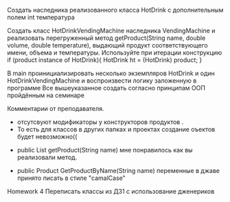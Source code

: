 Создать наследника реализованного класса HotDrink
с дополнительным полем int температура

Создать класс HotDrinkVendingMachine наследника VendingMachine
и реализовать перегруженный метод getProduct(String name,
double volume, double temperature), выдающий продукт
соответствующего имени, объема и температуры. 
Используйте при итерации конструкцию 
if
(product instance of HotDrink){ HotDrink ht = (HotDrink) product; }

В main проинициализировать несколько экземпляров HotDrink
и один HotDrinkVendingMachine и воспроизвести логику заложенную в программе
Все вышеуказанное создать согласно принципам ООП пройдённым на семинаре


Комментарии от преподавателя.
- отсутсвуют модификаторы у конструкторов продуктов . 
- То есть для классов в других папках и проектах создание оъектов будет невозможно((
+ public List<HotDrink> getProduct(String name)
  мне понравилось как вы реализовали метод.
- public Product GetProductByName(String name)
  переменные в джаве принято писать в стиле "camalCase"



Homework 4
Переписать классы из ДЗ1 с использование дженериков